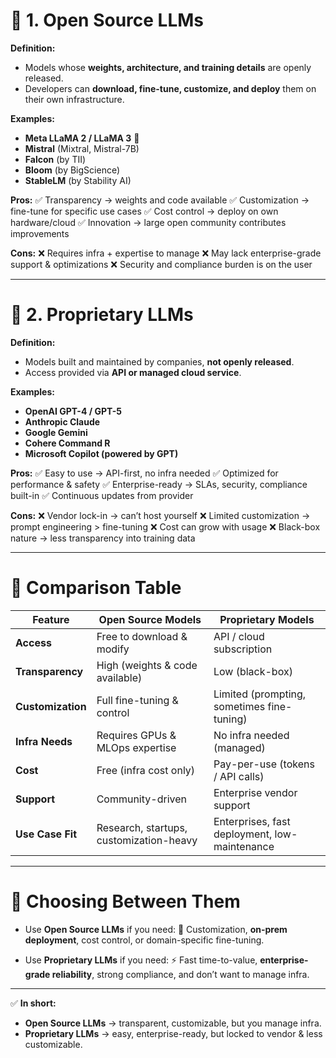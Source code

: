 # 🔹 1. **Open Source LLMs**

**Definition:**

* Models whose **weights, architecture, and training details** are openly released.
* Developers can **download, fine-tune, customize, and deploy** them on their own infrastructure.

**Examples:**

* **Meta LLaMA 2 / LLaMA 3** 🦙
* **Mistral** (Mixtral, Mistral-7B)
* **Falcon** (by TII)
* **Bloom** (by BigScience)
* **StableLM** (by Stability AI)

**Pros:**
✅ Transparency → weights and code available
✅ Customization → fine-tune for specific use cases
✅ Cost control → deploy on own hardware/cloud
✅ Innovation → large open community contributes improvements

**Cons:**
❌ Requires infra + expertise to manage
❌ May lack enterprise-grade support & optimizations
❌ Security and compliance burden is on the user

---

# 🔹 2. **Proprietary LLMs**

**Definition:**

* Models built and maintained by companies, **not openly released**.
* Access provided via **API or managed cloud service**.

**Examples:**

* **OpenAI GPT-4 / GPT-5**
* **Anthropic Claude**
* **Google Gemini**
* **Cohere Command R**
* **Microsoft Copilot (powered by GPT)**

**Pros:**
✅ Easy to use → API-first, no infra needed
✅ Optimized for performance & safety
✅ Enterprise-ready → SLAs, security, compliance built-in
✅ Continuous updates from provider

**Cons:**
❌ Vendor lock-in → can’t host yourself
❌ Limited customization → prompt engineering > fine-tuning
❌ Cost can grow with usage
❌ Black-box nature → less transparency into training data

---

# 🔹 Comparison Table

| Feature           | **Open Source Models**                  | **Proprietary Models**                        |
| ----------------- | --------------------------------------- | --------------------------------------------- |
| **Access**        | Free to download & modify               | API / cloud subscription                      |
| **Transparency**  | High (weights & code available)         | Low (black-box)                               |
| **Customization** | Full fine-tuning & control              | Limited (prompting, sometimes fine-tuning)    |
| **Infra Needs**   | Requires GPUs & MLOps expertise         | No infra needed (managed)                     |
| **Cost**          | Free (infra cost only)                  | Pay-per-use (tokens / API calls)              |
| **Support**       | Community-driven                        | Enterprise vendor support                     |
| **Use Case Fit**  | Research, startups, customization-heavy | Enterprises, fast deployment, low-maintenance |

---

# 🔹 Choosing Between Them

* Use **Open Source LLMs** if you need:
  🔧 Customization, **on-prem deployment**, cost control, or domain-specific fine-tuning.

* Use **Proprietary LLMs** if you need:
  ⚡ Fast time-to-value, **enterprise-grade reliability**, strong compliance, and don’t want to manage infra.

---

✅ **In short:**

* **Open Source LLMs** → transparent, customizable, but you manage infra.
* **Proprietary LLMs** → easy, enterprise-ready, but locked to vendor & less customizable.
